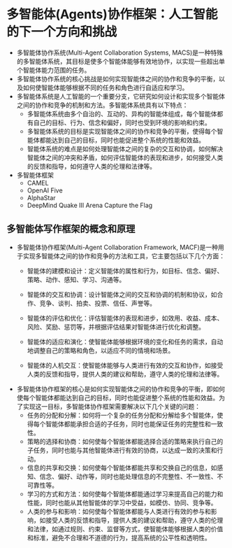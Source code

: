 # 多智能体(Agents)协作框架：人工智能的下一个方向和挑战
- 多智能体协作系统(Multi-Agent Collaboration Systems, MACS)是一种特殊的多智能体系统，其目标是使多个智能体能够有效地协作，以实现一些超出单个智能体能力范围的任务。
- 多智能体协作系统的核心挑战是如何实现智能体之间的协作和竞争的平衡，以及如何使智能体能够根据不同的任务和角色进行自适应和学习。
- 多智能体系统是人工智能的一个重要分支，它研究如何设计和实现多个智能体之间的协作和竞争的机制和方法。多智能体系统具有以下特点：
    - 多智能体系统由多个自治的、互动的、异构的智能体组成，每个智能体都有自己的目标、行为、信念和偏好，同时也受到环境的影响和约束。
    - 多智能体系统的目标是实现智能体之间的协作和竞争的平衡，使得每个智能体都能达到自己的目标，同时也能促进整个系统的性能和效益。
    - 智能体系统的难点是如何处理智能体之间的复杂的交互和协调，如何解决智能体之间的冲突和矛盾，如何评估智能体的表现和进步，如何接受人类的反馈和指导，如何遵守人类的伦理和法律等。
- 多智能体框架
    - CAMEL
    - OpenAI Five
    - AlphaStar
    - DeepMind Quake III Arena Capture the Flag
## 多智能体写作框架的概念和原理
- 多智能体协作框架(Multi-Agent Collaboration Framework, MACF)是一种用于实现多智能体之间的协作和竞争的方法和工具，它主要包括以下几个方面：
    - 智能体的建模和设计：定义智能体的属性和行为，如目标、信念、偏好、策略、动作、感知、学习、沟通等。

    - 智能体的交互和协调：设计智能体之间的交互和协调的机制和协议，如合作、竞争、谈判、拍卖、投票、信任、声誉等。

    - 智能体的评估和优化：评估智能体的表现和进步，如效用、收益、成本、风险、奖励、惩罚等，并根据评估结果对智能体进行优化和调整。

    - 智能体的适应和演化：使智能体能够根据环境的变化和任务的需求，自动地调整自己的策略和角色，以适应不同的情境和场景。

    - 智能体的人机交互：使智能体能够与人类进行有效的交互和协作，如接受人类的反馈和指导，提供人类的建议和帮助，遵守人类的伦理和法律等。
- 多智能体协作框架的核心是如何实现智能体之间的协作和竞争的平衡，即如何使每个智能体都能达到自己的目标，同时也能促进整个系统的性能和效益。为了实现这一目标，多智能体协作框架需要解决以下几个关键的问题：
    - 任务的分配和分解：如何将一个复杂的任务分配和分解给多个智能体，使得每个智能体都能承担合适的子任务，同时也能保证任务的完整性和一致性。
    - 策略的选择和协商：如何使每个智能体都能选择合适的策略来执行自己的子任务，同时也能与其他智能体进行有效的协商，以达成一致的决策和行动。
    - 信息的共享和交换：如何使每个智能体都能共享和交换自己的信息，如感知、信念、偏好、动作等，同时也能处理信息的不完整性、不一致性、不可靠性等。
    - 学习的方式和方法：如何使每个智能体都能通过学习来提高自己的能力和性能，同时也能从其他智能体的学习中受益，如模仿、协同、竞争等。
    - 人类的参与和影响：如何使每个智能体都能与人类进行有效的参与和影响，如接受人类的反馈和指导，提供人类的建议和帮助，遵守人类的伦理和法律，如通过规则、约束、监督等方式，使智能体能够根据人类的价值和标准，避免不合理和不道德的行为，提高系统的公平性和透明性。